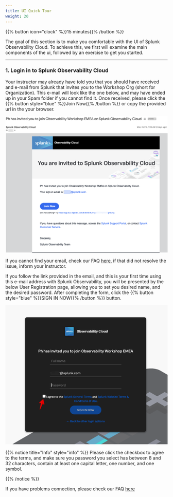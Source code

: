 ```yaml
---
title: UI Quick Tour
weight: 20
---
```


{{% button icon="clock" %}}15 minutes{{% /button %}}

The goal of this section is to make you comfortable with the UI of Splunk Observability Cloud. To achieve this, we first will examine the main components of the ui, followed by an exercise to get you started.

---

### 1. Login in to Splunk Observability Cloud

Your instructor may already have told you that you should have received and e-mail from Splunk that invites you to the Workshop Org (short for Organization). This e-mail will look like the one below, and may have ended up in your Spam folder if you cannot find it. Once received, please click the {{% button style="blue" %}}Join Now{{% /button %}} or copy the provided url in the your browser.

![email](../images/invite-email.png?&height=500px)

If you cannot find your email, check our FAQ [here](25-login-faq), if that did not resolve the issue, inform your Instructor.

If you follow the link provided in the email, and this is your first time using this e-mail address with Splunk Observability, you will be presented by the below User Registration page, allowing you to set you desired name, and the desired password. After completing the form, click the {{% button style="blue" %}}SIGN IN NOW{{% /button %}} button.

![User-Setup](../images/enter-password.png?&height=500px)

{{% notice title="Info" style="info" %}}
Please click the checkbox to agree to the terms, and make sure you password you select has between 8 and 32 characters, contain at least one capital letter, one number, and one symbol.

{{% /notice %}}

If you have problems connection, please check our FAQ  [here](../25-login-faq)
